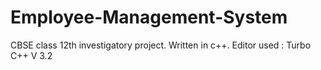 # Employee-Management-System
CBSE class 12th investigatory project. Written in c++. Editor used : Turbo C++ V 3.2
